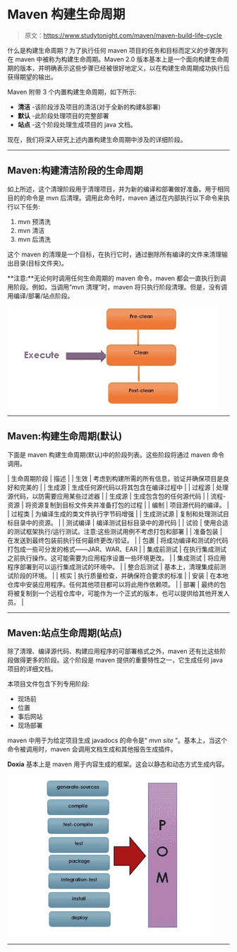 # Maven 构建生命周期

> 原文：<https://www.studytonight.com/maven/maven-build-life-cycle>

什么是构建生命周期？为了执行任何 maven 项目的任务和目标而定义的步骤序列在 maven 中被称为构建生命周期。Maven 2.0 版本基本上是一个面向构建生命周期的版本，并明确表示这些步骤已经被很好地定义，以在构建生命周期成功执行后获得期望的输出。

Maven 附带 3 个内置构建生命周期，如下所示:

*   **清洁** -该阶段涉及项目的清洁(对于全新的构建&部署)
*   **默认** -此阶段处理项目的完整部署
*   **站点** -这个阶段处理生成项目的 java 文档。

现在，我们将深入研究上述内置构建生命周期中涉及的详细阶段。

* * *

## Maven:构建清洁阶段的生命周期

如上所述，这个清理阶段用于清理项目，并为新的编译和部署做好准备。用于相同目的的命令是 mvn 后清理。调用此命令时，maven 通过在内部执行以下命令来执行以下任务:

1.  mvn 预清洗
2.  mvn 清洁
3.  mvn 后清洗

这个 maven 的清理是一个目标，在执行它时，通过删除所有编译的文件来清理输出目录(目标文件夹)。

**注意:**无论何时调用任何生命周期的 maven 命令，maven 都会一直执行到调用阶段。例如，当调用“mvn 清理”时，maven 将只执行阶段清理。但是，没有调用编译/部署/站点阶段。

![Build life cycle of clean phase](img/85286fa01243e00029e4d55b159766db.png)

* * *

## Maven:构建生命周期(默认)

下面是 maven 构建生命周期(默认)中的阶段列表。这些阶段将通过 maven 命令调用。

| 生命周期阶段 | 描述 |
| 生效 | 考虑到构建所需的所有信息，验证并确保项目是良好和完美的 |
| 生成源 | 生成任何源代码以将其包含在编译过程中 |
| 过程源 | 处理源代码，以防需要应用某些过滤器 |
| 生成源 | 生成包含包的任何源代码 |
| 流程-资源 | 将资源复制到目标文件夹并准备打包的过程 |
| 编制 | 项目源代码的编译。 |
| 过程类 | 为编译生成的类文件执行字节码增强 |
| 生成测试源 | 复制和处理测试目标目录中的资源。 |
| 测试编译 | 编译测试目标目录中的源代码 |
| 试验 | 使用合适的测试框架执行/运行测试。注意:这些测试用例不考虑打包和部署 |
| 准备包装 | 在发送到最终包装前执行任何最终更改/验证。 |
| 包裹 | 将成功编译和测试的代码打包成一些可分发的格式——JAR、WAR、EAR |
| 集成前测试 | 在执行集成测试之前执行操作。这可能需要为应用程序设置一些环境更改。 |
| 集成测试 | 将应用程序部署到可以运行集成测试的环境中。 |
| 整合后测试 | 基本上，清理集成前测试阶段的环境。 |
| 核实 | 执行质量检查，并确保符合要求的标准 |
| 安装 | 在本地仓库中安装应用程序。任何其他项目都可以将此用作依赖项。 |
| 部署 | 最终的包将被复制到一个远程仓库中，可能作为一个正式的版本，也可以提供给其他开发人员。 |

* * *

## Maven:站点生命周期(站点)

除了清理、编译源代码、构建应用程序的可部署格式之外，maven 还有比这些阶段做得更多的阶段。这个阶段是 maven 提供的重要特性之一，它生成任何 java 项目的详细文档。

本项目文件包含下列专用阶段:

*   现场前
*   位置
*   事后网站
*   现场部署

maven 中用于为给定项目生成 javadocs 的命令是“ *mvn site* ”。基本上，当这个命令被调用时，maven 会调用文档生成和其他报告生成插件。

**Doxia** 基本上是 maven 用于内容生成的框架。这会以静态和动态方式生成内容。

![Site Lifecycle](img/d951389141abbe93ea173267c53f6297.png)

* * *
